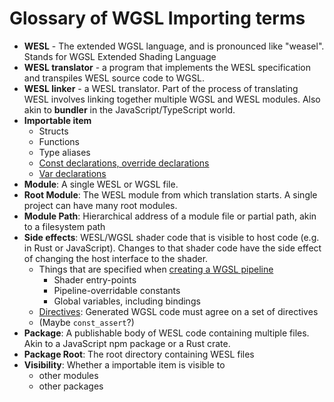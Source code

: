 # Glossary of WGSL Importing terms

- **WESL** - The extended WGSL language, and is pronounced like "weasel". Stands for WGSL Extended Shading Language
- **WESL translator** - a program that implements the WESL specification
  and transpiles WESL source code to WGSL.
- **WESL linker** - a WESL translator.
  Part of the process of translating WESL involves
  linking together multiple WGSL and WESL modules.
  Also akin to **bundler** in the JavaScript/TypeScript world.
- **Importable item**
  - Structs
  - Functions
  - Type aliases
  - [Const declarations, override declarations](https://www.w3.org/TR/WGSL/#value-decls)
  - [Var declarations](https://www.w3.org/TR/WGSL/#var-decls)
- **Module**: A single WESL or WGSL file.
- **Root Module**: The WESL module from which translation starts. A single project can have many root modules.
- **Module Path**: Hierarchical address of a module file or partial path, akin to a filesystem path
- **Side effects**: WESL/WGSL shader code that is visible to host code (e.g. in Rust or JavaScript).
  Changes to that shader code have the side effect of changing the host interface to the shader.
  - Things that are specified when [creating a WGSL pipeline](https://developer.mozilla.org/en-US/docs/Web/API/GPUDevice/createRenderPipeline#fragment_object_structure)
    - Shader entry-points
    - Pipeline-overridable constants
    - Global variables, including bindings
  - [Directives](https://www.w3.org/TR/WGSL/#directives): Generated WGSL code must agree on a set of directives
  - (Maybe `const_assert`?)
- **Package**: A publishable body of WESL code containing multiple files. Akin to a JavaScript npm package or a Rust crate.
- **Package Root**: The root directory containing WESL files
- **Visibility**: Whether a importable item is visible to
  - other modules
  - other packages
